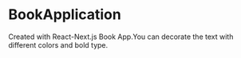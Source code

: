 # BookApplication
Created with React-Next.js Book App.You can decorate the text with different colors and bold type. 
